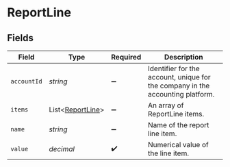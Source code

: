 # ReportLine


## Fields

| Field                                                                          | Type                                                                           | Required                                                                       | Description                                                                    |
| ------------------------------------------------------------------------------ | ------------------------------------------------------------------------------ | ------------------------------------------------------------------------------ | ------------------------------------------------------------------------------ |
| `accountId`                                                                    | *string*                                                                       | :heavy_minus_sign:                                                             | Identifier for the account, unique for the company in the accounting platform. |
| `items`                                                                        | List<[ReportLine](../../models/shared/ReportLine.md)>                          | :heavy_minus_sign:                                                             | An array of ReportLine items.                                                  |
| `name`                                                                         | *string*                                                                       | :heavy_minus_sign:                                                             | Name of the report line item.                                                  |
| `value`                                                                        | *decimal*                                                                      | :heavy_check_mark:                                                             | Numerical value of the line item.                                              |